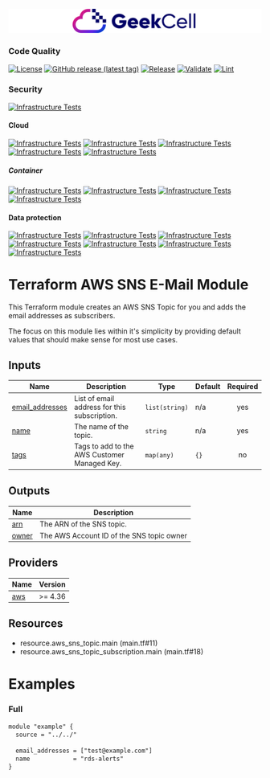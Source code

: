 <!-- BEGIN_TF_DOCS -->
[![Geek Cell GmbH](https://raw.githubusercontent.com/geekcell/template-terraform-module/main/docs/assets/logo.svg)](https://www.geekcell.io/)

### Code Quality
[![License](https://img.shields.io/github/license/geekcell/terraform-aws-sns-email-notification)](https://github.com/geekcell/terraform-aws-sns-email-notification/blob/master/LICENSE)
[![GitHub release (latest tag)](https://img.shields.io/github/v/release/geekcell/terraform-aws-sns-email-notification?logo=github&sort=semver)](https://github.com/geekcell/terraform-aws-sns-email-notification/releases)
[![Release](https://github.com/geekcell/terraform-aws-sns-email-notification/actions/workflows/release.yaml/badge.svg)](https://github.com/geekcell/terraform-aws-sns-email-notification/actions/workflows/release.yaml)
[![Validate](https://github.com/geekcell/terraform-aws-sns-email-notification/actions/workflows/validate.yaml/badge.svg)](https://github.com/geekcell/terraform-aws-sns-email-notification/actions/workflows/validate.yaml)
[![Lint](https://github.com/geekcell/terraform-aws-sns-email-notification/actions/workflows/linter.yaml/badge.svg)](https://github.com/geekcell/terraform-aws-sns-email-notification/actions/workflows/linter.yaml)

### Security
[![Infrastructure Tests](https://www.bridgecrew.cloud/badges/github/geekcell/terraform-aws-sns-email-notification/general)](https://www.bridgecrew.cloud/link/badge?vcs=github&fullRepo=geekcell%2Fterraform-aws-sns-email-notification&benchmark=INFRASTRUCTURE+SECURITY)

#### Cloud
[![Infrastructure Tests](https://www.bridgecrew.cloud/badges/github/geekcell/terraform-aws-sns-email-notification/cis_aws)](https://www.bridgecrew.cloud/link/badge?vcs=github&fullRepo=geekcell%2Fterraform-aws-sns-email-notification&benchmark=CIS+AWS+V1.2)
[![Infrastructure Tests](https://www.bridgecrew.cloud/badges/github/geekcell/terraform-aws-sns-email-notification/cis_aws_13)](https://www.bridgecrew.cloud/link/badge?vcs=github&fullRepo=geekcell%2Fterraform-aws-sns-email-notification&benchmark=CIS+AWS+V1.3)
[![Infrastructure Tests](https://www.bridgecrew.cloud/badges/github/geekcell/terraform-aws-sns-email-notification/cis_azure)](https://www.bridgecrew.cloud/link/badge?vcs=github&fullRepo=geekcell%2Fterraform-aws-sns-email-notification&benchmark=CIS+AZURE+V1.1)
[![Infrastructure Tests](https://www.bridgecrew.cloud/badges/github/geekcell/terraform-aws-sns-email-notification/cis_azure_13)](https://www.bridgecrew.cloud/link/badge?vcs=github&fullRepo=geekcell%2Fterraform-aws-sns-email-notification&benchmark=CIS+AZURE+V1.3)
[![Infrastructure Tests](https://www.bridgecrew.cloud/badges/github/geekcell/terraform-aws-sns-email-notification/cis_gcp)](https://www.bridgecrew.cloud/link/badge?vcs=github&fullRepo=geekcell%2Fterraform-aws-sns-email-notification&benchmark=CIS+GCP+V1.1)

##### Container
[![Infrastructure Tests](https://www.bridgecrew.cloud/badges/github/geekcell/terraform-aws-sns-email-notification/cis_kubernetes_16)](https://www.bridgecrew.cloud/link/badge?vcs=github&fullRepo=geekcell%2Fterraform-aws-sns-email-notification&benchmark=CIS+KUBERNETES+V1.6)
[![Infrastructure Tests](https://www.bridgecrew.cloud/badges/github/geekcell/terraform-aws-sns-email-notification/cis_eks_11)](https://www.bridgecrew.cloud/link/badge?vcs=github&fullRepo=geekcell%2Fterraform-aws-sns-email-notification&benchmark=CIS+EKS+V1.1)
[![Infrastructure Tests](https://www.bridgecrew.cloud/badges/github/geekcell/terraform-aws-sns-email-notification/cis_gke_11)](https://www.bridgecrew.cloud/link/badge?vcs=github&fullRepo=geekcell%2Fterraform-aws-sns-email-notification&benchmark=CIS+GKE+V1.1)
[![Infrastructure Tests](https://www.bridgecrew.cloud/badges/github/geekcell/terraform-aws-sns-email-notification/cis_kubernetes)](https://www.bridgecrew.cloud/link/badge?vcs=github&fullRepo=geekcell%2Fterraform-aws-sns-email-notification&benchmark=CIS+KUBERNETES+V1.5)

#### Data protection
[![Infrastructure Tests](https://www.bridgecrew.cloud/badges/github/geekcell/terraform-aws-sns-email-notification/soc2)](https://www.bridgecrew.cloud/link/badge?vcs=github&fullRepo=geekcell%2Fterraform-aws-sns-email-notification&benchmark=SOC2)
[![Infrastructure Tests](https://www.bridgecrew.cloud/badges/github/geekcell/terraform-aws-sns-email-notification/pci)](https://www.bridgecrew.cloud/link/badge?vcs=github&fullRepo=geekcell%2Fterraform-aws-sns-email-notification&benchmark=PCI-DSS+V3.2)
[![Infrastructure Tests](https://www.bridgecrew.cloud/badges/github/geekcell/terraform-aws-sns-email-notification/pci_dss_v321)](https://www.bridgecrew.cloud/link/badge?vcs=github&fullRepo=geekcell%2Fterraform-aws-sns-email-notification&benchmark=PCI-DSS+V3.2.1)
[![Infrastructure Tests](https://www.bridgecrew.cloud/badges/github/geekcell/terraform-aws-sns-email-notification/iso)](https://www.bridgecrew.cloud/link/badge?vcs=github&fullRepo=geekcell%2Fterraform-aws-sns-email-notification&benchmark=ISO27001)
[![Infrastructure Tests](https://www.bridgecrew.cloud/badges/github/geekcell/terraform-aws-sns-email-notification/nist)](https://www.bridgecrew.cloud/link/badge?vcs=github&fullRepo=geekcell%2Fterraform-aws-sns-email-notification&benchmark=NIST-800-53)
[![Infrastructure Tests](https://www.bridgecrew.cloud/badges/github/geekcell/terraform-aws-sns-email-notification/hipaa)](https://www.bridgecrew.cloud/link/badge?vcs=github&fullRepo=geekcell%2Fterraform-aws-sns-email-notification&benchmark=HIPAA)
[![Infrastructure Tests](https://www.bridgecrew.cloud/badges/github/geekcell/terraform-aws-sns-email-notification/fedramp_moderate)](https://www.bridgecrew.cloud/link/badge?vcs=github&fullRepo=geekcell%2Fterraform-aws-sns-email-notification&benchmark=FEDRAMP+%28MODERATE%29)

# Terraform AWS SNS E-Mail Module

This Terraform module creates an AWS SNS Topic for you and adds the email
addresses as subscribers.

The focus on this module lies within it's simplicity
by providing default values that should make sense for most use cases.

## Inputs

| Name | Description | Type | Default | Required |
|------|-------------|------|---------|:--------:|
| <a name="input_email_addresses"></a> [email\_addresses](#input\_email\_addresses) | List of email address for this subscription. | `list(string)` | n/a | yes |
| <a name="input_name"></a> [name](#input\_name) | The name of the topic. | `string` | n/a | yes |
| <a name="input_tags"></a> [tags](#input\_tags) | Tags to add to the AWS Customer Managed Key. | `map(any)` | `{}` | no |

## Outputs

| Name | Description |
|------|-------------|
| <a name="output_arn"></a> [arn](#output\_arn) | The ARN of the SNS topic. |
| <a name="output_owner"></a> [owner](#output\_owner) | The AWS Account ID of the SNS topic owner |

## Providers

| Name | Version |
|------|---------|
| <a name="provider_aws"></a> [aws](#provider\_aws) | >= 4.36 |

## Resources

- resource.aws_sns_topic.main (main.tf#11)
- resource.aws_sns_topic_subscription.main (main.tf#18)

# Examples
### Full
```hcl
module "example" {
  source = "../../"

  email_addresses = ["test@example.com"]
  name            = "rds-alerts"
}
```
<!-- END_TF_DOCS -->
